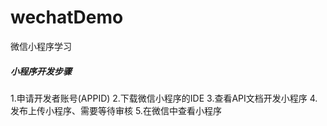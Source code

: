 # wechatDemo
微信小程序学习

##### 小程序开发步骤
1.申请开发者账号(APPID)
2.下载微信小程序的IDE
3.查看API文档开发小程序
4.发布上传小程序、需要等待审核
5.在微信中查看小程序
